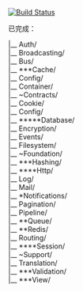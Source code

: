 [![Build Status](https://www.travis-ci.org/OneCodeMonkey/laravel-src.svg?branch=master)](https://www.travis-ci.org/OneCodeMonkey/laravel-src)

已完成：

|__ Auth/<br/>
|__ Broadcasting/<br/>
|__ Bus/<br/>
|__ ***Cache/<br/>
|__ Config/<br/>
|__ Container/<br/>
|__ ~Contracts/<br/>
|__ Cookie/<br/>
|__ Config/<br/>
|__ *****Database/<br/>
|__ Encryption/<br/>
|__ Events/<br/>
|__ Filesystem/<br/>
|__ ~Foundation/<br/>
|__ ***Hashing/<br/>
|__ ****Http/<br/>
|__ Log/<br/>
|__ Mail/<br/>
|__ *Notifications/<br/>
|__ Pagination/<br/>
|__ Pipeline/<br/>
|__ **Queue/<br/>
|__ **Redis/<br/>
|__ Routing/<br/>
|__ ****Session/<br/>
|__ ~Support/<br/>
|__ Translation/<br/>
|__ ***Validation/<br/>
|__ ***View/<br>
